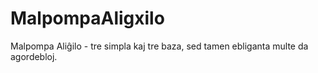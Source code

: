 MalpompaAligxilo
================

Malpompa Aliĝilo - tre simpla kaj tre baza, sed tamen ebliganta multe da agordebloj.
